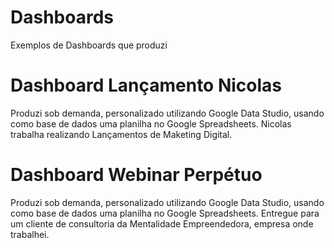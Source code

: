 # Dashboards
Exemplos de Dashboards que produzi

# Dashboard Lançamento Nicolas
Produzi sob demanda, personalizado utilizando Google Data Studio, usando como base de dados uma planilha no Google Spreadsheets.
Nicolas trabalha realizando Lançamentos de Maketing Digital.

# Dashboard Webinar Perpétuo
Produzi sob demanda, personalizado utilizando Google Data Studio, usando como base de dados uma planilha no Google Spreadsheets.
Entregue para um cliente de consultoria da Mentalidade Empreendedora, empresa onde trabalhei.
